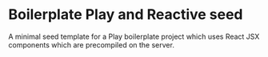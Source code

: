 Boilerplate Play and Reactive seed
==================================

A minimal seed template for a Play boilerplate project which uses React JSX components
which are precompiled on the server.
